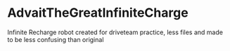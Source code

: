 # AdvaitTheGreatInfiniteCharge
Infinite Recharge robot created for driveteam practice, less files and made to be less confusing than original
